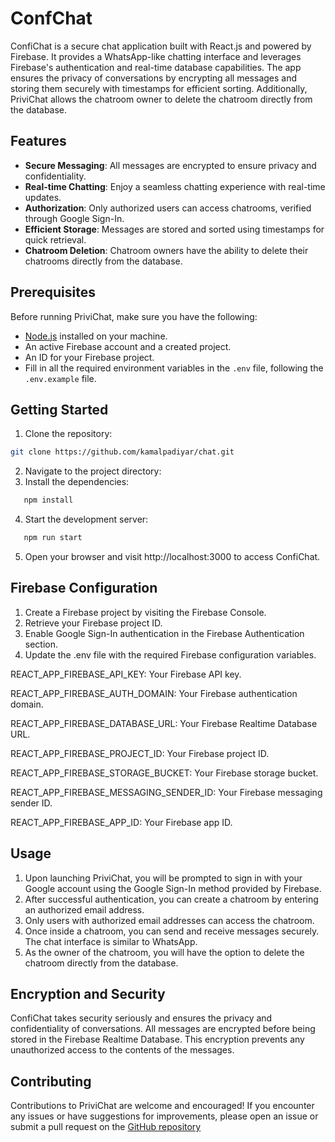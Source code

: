 # ConfChat

ConfiChat is a secure chat application built with React.js and powered by Firebase. It provides a WhatsApp-like chatting interface and leverages Firebase's authentication and real-time database capabilities. The app ensures the privacy of conversations by encrypting all messages and storing them securely with timestamps for efficient sorting. Additionally, PriviChat allows the chatroom owner to delete the chatroom directly from the database.

## Features

- **Secure Messaging**: All messages are encrypted to ensure privacy and confidentiality.
- **Real-time Chatting**: Enjoy a seamless chatting experience with real-time updates.
- **Authorization**: Only authorized users can access chatrooms, verified through Google Sign-In.
- **Efficient Storage**: Messages are stored and sorted using timestamps for quick retrieval.
- **Chatroom Deletion**: Chatroom owners have the ability to delete their chatrooms directly from the database.

## Prerequisites

Before running PriviChat, make sure you have the following:

- [Node.js](https://nodejs.org) installed on your machine.
- An active Firebase account and a created project.
- An ID for your Firebase project.
- Fill in all the required environment variables in the `.env` file, following the `.env.example` file.

## Getting Started

1. Clone the repository:

```bash
git clone https://github.com/kamalpadiyar/chat.git
```
2. Navigate to the project directory:
3. Install the dependencies:
```bash
   npm install
```
4. Start the development server:
```bash
   npm run start
```
5. Open your browser and visit http://localhost:3000 to access ConfiChat.

## Firebase Configuration

1. Create a Firebase project by visiting the Firebase Console.
2. Retrieve your Firebase project ID.
3. Enable Google Sign-In authentication in the Firebase Authentication section.
4. Update the .env file with the required Firebase configuration variables.
   
REACT_APP_FIREBASE_API_KEY: Your Firebase API key.

REACT_APP_FIREBASE_AUTH_DOMAIN: Your Firebase authentication domain.

REACT_APP_FIREBASE_DATABASE_URL: Your Firebase Realtime Database URL.

REACT_APP_FIREBASE_PROJECT_ID: Your Firebase project ID.

REACT_APP_FIREBASE_STORAGE_BUCKET: Your Firebase storage bucket.

REACT_APP_FIREBASE_MESSAGING_SENDER_ID: Your Firebase messaging sender ID.

REACT_APP_FIREBASE_APP_ID: Your Firebase app ID.


## Usage 

1. Upon launching PriviChat, you will be prompted to sign in with your Google account using the Google Sign-In method provided by Firebase.
2. After successful authentication, you can create a chatroom by entering an authorized email address.
3. Only users with authorized email addresses can access the chatroom.
4. Once inside a chatroom, you can send and receive messages securely. The chat interface is similar to WhatsApp.
5. As the owner of the chatroom, you will have the option to delete the chatroom directly from the database.


## Encryption and Security

ConfiChat takes security seriously and ensures the privacy and confidentiality of conversations. All messages are encrypted before being stored in the Firebase Realtime Database. This encryption prevents any unauthorized access to the contents of the messages.

## Contributing
Contributions to PriviChat are welcome and encouraged! If you encounter any issues or have suggestions for improvements, please open an issue or submit a pull request on the [GitHub repository](https://github.com/kamalpadiyar/)

